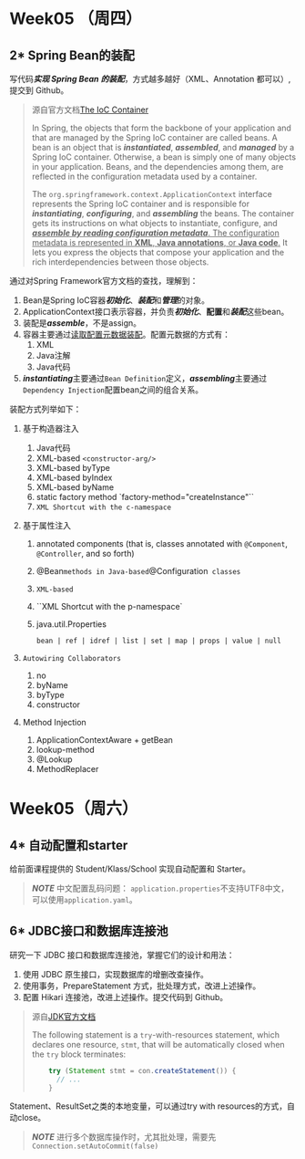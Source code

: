 # Week05 （周四）

## 2* Spring Bean的装配

写代码***实现 Spring Bean 的装配***，方式越多越好（XML、Annotation 都可以）, 提交到 Github。

> 源自官方文档[The IoC Container](https://docs.spring.io/spring-framework/docs/current/reference/html/core.html#beans-factory-class)
>
> In Spring, the objects that form the backbone of your application and that are managed by the Spring IoC container are called beans. A bean is an object that is ***instantiated***, ***assembled***, and ***managed*** by a Spring IoC container. Otherwise, a bean is simply one of many objects in your application. Beans, and the dependencies among them, are reflected in the configuration metadata used by a container.
>
> The `org.springframework.context.ApplicationContext` interface represents the Spring IoC container and is responsible for ***instantiating***, ***configuring***, and ***assembling*** the beans. The container gets its instructions on what objects to instantiate, configure, and <u>***assemble by reading configuration metadata***. The configuration metadata is represented in **XML**, **Java annotations**, or **Java code**.</u> It lets you express the objects that compose your application and the rich interdependencies between those objects.

通过对Spring Framework官方文档的查找，理解到：

1. Bean是Spring IoC容器***初始化***、***装配***和***管理***的对象。
2. ApplicationContext接口表示容器，并负责***初始化***、**配置**和***装配***这些bean。
3. 装配是***assemble***，不是assign。
4. 容器主要通过<u>读取配置元数据装配</u>。配置元数据的方式有：
   1. XML
   2. Java注解
   3. Java代码
5. ***instantiating***主要通过`Bean Definition`定义，***assembling***主要通过`Dependency Injection`配置bean之间的组合关系。



装配方式列举如下：

1. 基于构造器注入

   1. Java代码
   2. XML-based `<constructor-arg/>`
   3. XML-based byType
   4. XML-based byIndex
   5. XML-based byName
   6. static factory method `factory-method="createInstance"``
   7. `XML Shortcut with the c-namespace`

2. 基于属性注入

   1. annotated components (that is, classes annotated with `@Component`, `@Controller`, and so forth)

   2. @Bean` methods in Java-based `@Configuration` classes` 

   3.  `XML-based `<property/>

   4. ``XML Shortcut with the p-namespace`

   5. java.util.Properties

      `bean | ref | idref | list | set | map | props | value | null`

3. `Autowiring Collaborators`

   1. no
   2. byName
   3. byType
   4. constructor

4. Method Injection

   1. ApplicationContextAware +  getBean
   2. lookup-method
   3. @Lookup
   4. MethodReplacer





# Week05（周六）

## 4* 自动配置和starter

给前面课程提供的 Student/Klass/School 实现自动配置和 Starter。

> ***NOTE*** 中文配置乱码问题： `application.properties`不支持UTF8中文，可以使用`application.yaml`。





## 6* JDBC接口和数据库连接池

研究一下 JDBC 接口和数据库连接池，掌握它们的设计和用法：

1. 使用 JDBC 原生接口，实现数据库的增删改查操作。
2. 使用事务，PrepareStatement 方式，批处理方式，改进上述操作。
3. 配置 Hikari 连接池，改进上述操作。提交代码到 Github。



> 源自[JDK官方文档](https://docs.oracle.com/javase/tutorial/jdbc/basics/processingsqlstatements.html)
>
> The following statement is a `try`-with-resources statement, which declares one resource, `stmt`, that will be automatically closed when the `try` block terminates:
>
> ```java
>     try (Statement stmt = con.createStatement()) {
>       // ...
>     }
> ```

Statement、ResultSet之类的本地变量，可以通过try with resources的方式，自动close。



> ***NOTE*** 进行多个数据库操作时，尤其批处理，需要先`Connection.setAutoCommit(false)`

